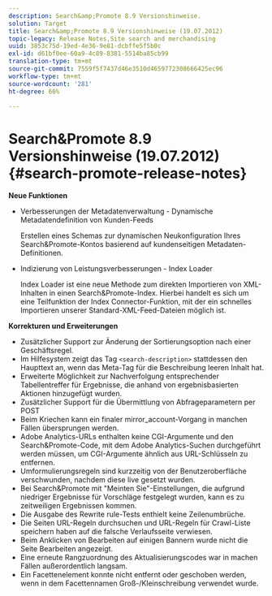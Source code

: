 ```yaml
---
description: Search&amp;Promote 8.9 Versionshinweise.
solution: Target
title: Search&amp;Promote 8.9 Versionshinweise (19.07.2012)
topic-legacy: Release Notes,Site search and merchandising
uuid: 3853c75d-19ed-4e36-9e81-dcbffe5f5b0c
exl-id: d61bf0ee-60a9-4c89-8381-5514ba85cb99
translation-type: tm+mt
source-git-commit: 7559f5f7437d46e3510d4659772308666425ec96
workflow-type: tm+mt
source-wordcount: '281'
ht-degree: 66%

---
```


# Search&amp;Promote 8.9 Versionshinweise (19.07.2012){#search-promote-release-notes}

**Neue Funktionen**

* Verbesserungen der Metadatenverwaltung - Dynamische Metadatendefinition von Kunden-Feeds

   Erstellen eines Schemas zur dynamischen Neukonfiguration Ihres Search&amp;Promote-Kontos basierend auf kundenseitigen Metadaten-Definitionen.
* Indizierung von Leistungsverbesserungen - Index Loader

   Index Loader ist eine neue Methode zum direkten Importieren von XML-Inhalten in einen Search&amp;Promote-Index. Hierbei handelt es sich um eine Teilfunktion der Index Connector-Funktion, mit der ein schnelles Importieren unserer Standard-XML-Feed-Dateien möglich ist.

**Korrekturen und Erweiterungen**

* Zusätzlicher Support zur Änderung der Sortierungsoption nach einer Geschäftsregel.
* Im Hilfesystem zeigt das Tag `<search-description>` stattdessen den Haupttext an, wenn das Meta-Tag für die Beschreibung leeren Inhalt hat.
* Erweiterte Möglichkeit zur Nachverfolgung entsprechender Tabellentreffer für Ergebnisse, die anhand von ergebnisbasierten Aktionen hinzugefügt wurden.
* Zusätzlicher Support für die Übermittlung von Abfrageparametern per POST
* Beim Kriechen kann ein finaler mirror_account-Vorgang in manchen Fällen übersprungen werden.
* Adobe Analytics-URLs enthalten keine CGI-Argumente und den Search&amp;Promote-Code, mit dem Adobe Analytics-Suchen durchgeführt werden müssen, um CGI-Argumente ähnlich aus URL-Schlüsseln zu entfernen.
* Umformulierungsregeln sind kurzzeitig von der Benutzeroberfläche verschwunden, nachdem diese live gesetzt wurden.
* Bei Search&amp;Promote mit &quot;Meinten Sie&quot;-Einstellungen, die aufgrund niedriger Ergebnisse für Vorschläge festgelegt wurden, kann es zu zeitweiligen Ergebnissen kommen.
* Die Ausgabe des Rewrite rule-Tests enthielt keine Zeilenumbrüche.
* Die Seiten URL-Regeln durchsuchen und URL-Regeln für Crawl-Liste speichern haben auf die falsche Verlaufsseite verwiesen.
* Beim Anklicken von Bearbeiten auf einigen Bannern wurde nicht die Seite Bearbeiten angezeigt.
* Eine erneute Rangzuordnung des Aktualisierungscodes war in machen Fällen außerordentlich langsam.
* Ein Facettenelement konnte nicht entfernt oder geschoben werden, wenn in dem Facettennamen Groß-/Kleinschreibung verwendet wurde.

